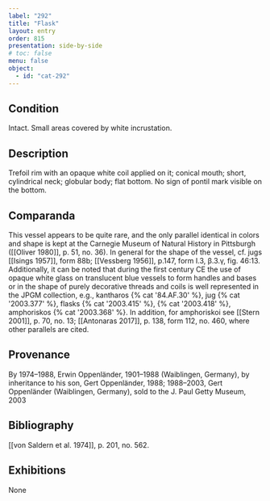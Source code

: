 ```yaml
---
label: "292"
title: "Flask"
layout: entry
order: 815
presentation: side-by-side
# toc: false
menu: false
object:
  - id: "cat-292"
---
```


## Condition

Intact. Small areas covered by white incrustation.

## Description

Trefoil rim with an opaque white coil applied on it; conical mouth; short, cylindrical neck; globular body; flat bottom. No sign of pontil mark visible on the bottom.

## Comparanda

This vessel appears to be quite rare, and the only parallel identical in colors and shape is kept at the Carnegie Museum of Natural History in Pittsburgh ([[Oliver 1980]], p. 51, no. 36). In general for the shape of the vessel, cf. jugs [[Isings 1957]], form 88b; [[Vessberg 1956]], p.147, form I.3, β.3.γ, fig. 46:13. Additionally, it can be noted that during the first century CE the use of opaque white glass on translucent blue vessels to form handles and bases or in the shape of purely decorative threads and coils is well represented in the JPGM collection, e.g., kantharos {% cat '84.AF.30' %}, jug {% cat '2003.377' %}, flasks {% cat '2003.415' %}, {% cat '2003.418' %}, amphoriskos {% cat '2003.368' %}. In addition, for amphoriskoi see [[Stern 2001]], p. 70, no. 13; [[Antonaras 2017]], p. 138, form 112, no. 460, where other parallels are cited.

## Provenance

By 1974–1988, Erwin Oppenländer, 1901–1988 (Waiblingen, Germany), by inheritance to his son, Gert Oppenländer, 1988; 1988–2003, Gert Oppenländer (Waiblingen, Germany), sold to the J. Paul Getty Museum, 2003

## Bibliography

[[von Saldern et al. 1974]], p. 201, no. 562.

## Exhibitions

None